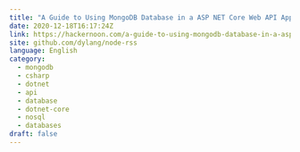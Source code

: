 ```yaml
---
title: "A Guide to Using MongoDB Database in a ASP NET Core Web API Application"
date: 2020-12-18T16:17:24Z
link: https://hackernoon.com/a-guide-to-using-mongodb-database-in-a-asp-net-core-web-api-application-uv1y34jb?source=rss&utm_medium=RSS&utm_source=news.12bit.vn
site: github.com/dylang/node-rss
language: English
category:
  - mongodb
  - csharp
  - dotnet
  - api
  - database
  - dotnet-core
  - nosql
  - databases
draft: false
---
```

